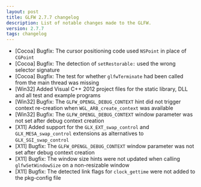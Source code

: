 ```yaml
---
layout: post
title: GLFW 2.7.7 changelog
description: List of notable changes made to the GLFW.
version: 2.7.7
tags: changelog
---
```


- \[Cocoa\] Bugfix: The cursor positioning code used `NSPoint` in place of
  `CGPoint`
- \[Cocoa\] Bugfix: The detection of `setRestorable:` used the wrong selector
  signature
- \[Cocoa\] Bugfix: The test for whether `glfwTerminate` had been called from
  the main thread was missing
- \[Win32\] Added Visual C++ 2012 project files for the static library, DLL and
  all test and example programs
- \[Win32\] Bugfix: The `GLFW_OPENGL_DEBUG_CONTEXT` hint did not trigger context
  re-creation when `WGL_ARB_create_context` was available
- \[Win32\] Bugfix: The `GLFW_OPENGL_DEBUG_CONTEXT` window parameter was not set
  after debug context creation
- \[X11\] Added support for the `GLX_EXT_swap_control` and
  `GLX_MESA_swap_control` extensions as alternatives to `GLX_SGI_swap_control`
- \[X11\] Bugfix: The `GLFW_OPENGL_DEBUG_CONTEXT` window parameter was not set
  after debug context creation
- \[X11\] Bugfix: The window size hints were not updated when calling
  `glfwSetWindowSize` on a non-resizable window
- \[X11\] Bugfix: The detected link flags for `clock_gettime` were not added to
  the pkg-config file
